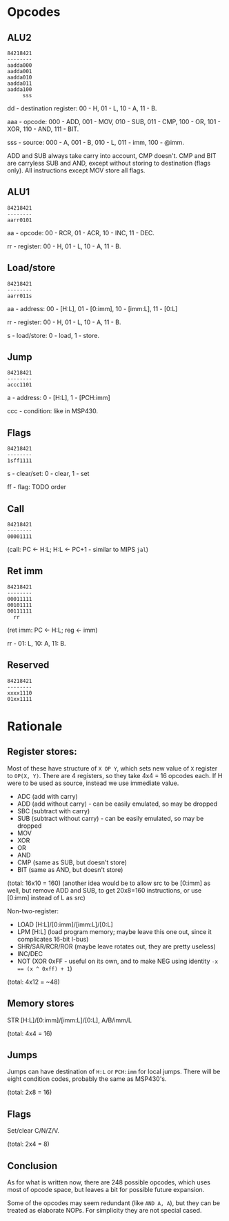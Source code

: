 # Opcodes

## ALU2

```
84218421
--------
aadda000
aadda001
aadda010
aadda011
aadda100
     sss
```

dd - destination register: 00 - H, 01 - L, 10 - A, 11 - B.

aaa - opcode: 000 - ADD, 001 - MOV, 010 - SUB, 011 - CMP, 100 - OR, 101 - XOR, 110 - AND, 111 - BIT.

sss - source: 000 - A, 001 - B, 010 - L, 011 - imm, 100 - @imm.

ADD and SUB always take carry into account, CMP doesn't. CMP and BIT are carryless SUB and AND, except
without storing to destination (flags only). All instructions except MOV store all flags.

## ALU1

```
84218421
--------
aarr0101
```

aa - opcode: 00 - RCR, 01 - ACR, 10 - INC, 11 - DEC.

rr - register: 00 - H, 01 - L, 10 - A, 11 - B.

## Load/store

```
84218421
--------
aarr011s
```

aa - address: 00 - [H:L], 01 - [0:imm], 10 - [imm:L], 11 - [0:L]

rr - register: 00 - H, 01 - L, 10 - A, 11 - B.

s - load/store: 0 - load, 1 - store.

## Jump

```
84218421
--------
accc1101
```

a - address: 0 - [H:L], 1 - [PCH:imm]

ccc - condition: like in MSP430.

## Flags

```
84218421
--------
1sff1111
```

s - clear/set: 0 - clear, 1 - set

ff - flag: TODO order

## Call

```
84218421
--------
00001111
```

(call: PC <- H:L; H:L <- PC+1 - similar to MIPS `jal`)

## Ret imm

```
84218421
--------
00011111
00101111
00111111
  rr
```

(ret imm: PC <- H:L; reg <- imm)

rr - 01: L, 10: A, 11: B.

## Reserved

```
84218421
--------
xxxx1110
01xx1111
```

# Rationale

## Register stores:

Most of these have structure of `X OP Y`, which sets new value of `X` register to `OP(X, Y)`.
There are 4 registers, so they take 4x4 = 16 opcodes each. If H were to be used as source,
instead we use immediate value.
- ADC (add with carry)
- ADD (add without carry) - can be easily emulated, so may be dropped
- SBC (subtract with carry)
- SUB (subtract without carry) - can be easily emulated, so may be dropped
- MOV
- XOR
- OR
- AND
- CMP (same as SUB, but doesn't store)
- BIT (same as AND, but doesn't store)

(total: 16x10 = 160)
(another idea would be to allow src to be [0:imm] as well, but remove ADD and SUB, to get 20x8=160
instructions, or use [0:imm] instead of L as src)

Non-two-register:
- LOAD [H:L]/[0:imm]/[imm:L]/[0:L]
- LPM [H:L] (load program memory; maybe leave this one out, since it complicates 16-bit I-bus)
- SHR/SAR/RCR/ROR (maybe leave rotates out, they are pretty useless)
- INC/DEC
- NOT (XOR 0xFF - useful on its own, and to make NEG using identity `-x == (x ^ 0xff) + 1`)

(total: 4x12 = ~48)

## Memory stores

STR [H:L]/[0:imm]/[imm:L]/[0:L], A/B/imm/L

(total: 4x4 = 16)

## Jumps

Jumps can have destination of `H:L` or `PCH:imm` for local jumps. There will be eight condition
codes, probably the same as MSP430's.

(total: 2x8 = 16)

## Flags

Set/clear C/N/Z/V.

(total: 2x4 = 8)

## Conclusion

As for what is written now, there are 248 possible opcodes, which uses most of opcode space, but
leaves a bit for possible future expansion.

Some of the opcodes may seem redundant (like `AND A, A`), but they can be treated as elaborate NOPs.
For simplicity they are not special cased.
